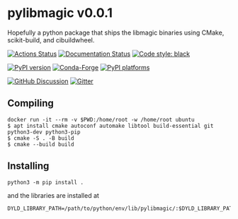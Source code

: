 # pylibmagic v0.0.1

Hopefully a python package that ships the libmagic binaries using CMake, scikit-build, and cibuildwheel.

[![Actions Status][actions-badge]][actions-link]
[![Documentation Status][rtd-badge]][rtd-link]
[![Code style: black][black-badge]][black-link]

[![PyPI version][pypi-version]][pypi-link]
[![Conda-Forge][conda-badge]][conda-link]
[![PyPI platforms][pypi-platforms]][pypi-link]

[![GitHub Discussion][github-discussions-badge]][github-discussions-link]
[![Gitter][gitter-badge]][gitter-link]




[actions-badge]:            https://github.com/kratsg/pylibmagic/workflows/CI/badge.svg
[actions-link]:             https://github.com/kratsg/pylibmagic/actions
[black-badge]:              https://img.shields.io/badge/code%20style-black-000000.svg
[black-link]:               https://github.com/psf/black
[conda-badge]:              https://img.shields.io/conda/vn/conda-forge/pylibmagic
[conda-link]:               https://github.com/conda-forge/pylibmagic-feedstock
[github-discussions-badge]: https://img.shields.io/static/v1?label=Discussions&message=Ask&color=blue&logo=github
[github-discussions-link]:  https://github.com/kratsg/pylibmagic/discussions
[gitter-badge]:             https://badges.gitter.im/https://github.com/kratsg/pylibmagic/community.svg
[gitter-link]:              https://gitter.im/https://github.com/kratsg/pylibmagic/community?utm_source=badge&utm_medium=badge&utm_campaign=pr-badge
[pypi-link]:                https://pypi.org/project/pylibmagic/
[pypi-platforms]:           https://img.shields.io/pypi/pyversions/pylibmagic
[pypi-version]:             https://badge.fury.io/py/pylibmagic.svg
[rtd-badge]:                https://readthedocs.org/projects/pylibmagic/badge/?version=latest
[rtd-link]:                 https://pylibmagic.readthedocs.io/en/latest/?badge=latest
[sk-badge]:                 https://scikit-hep.org/assets/images/Scikit--HEP-Project-blue.svg


## Compiling

```
docker run -it --rm -v $PWD:/home/root -w /home/root ubuntu
$ apt install cmake autoconf automake libtool build-essential git python3-dev python3-pip
$ cmake -S . -B build
$ cmake --build build
```

## Installing

```
python3 -m pip install .
```

and the libraries are installed at

```
DYLD_LIBRARY_PATH=/path/to/python/env/lib/pylibmagic/:$DYLD_LIBRARY_PATH
```
